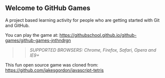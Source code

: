 ## Welcome to GitHub Games

A project based learning activity for people who are getting started with Git and GitHub.

You can play the game at: https://githubschool.github.io/github-games/github-games-jnthndrgn

>> _*SUPPORTED BROWSERS*: Chrome, Firefox, Safari, Opera and IE9+_

This fun open source game was cloned from: https://github.com/jakesgordon/javascript-tetris
